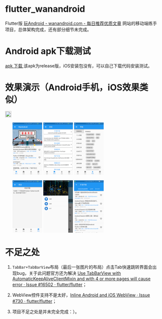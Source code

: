 # flutter_wanandroid
Flutter版 [玩Android \- wanandroid\.com \- 每日推荐优质文章](http://www.wanandroid.com/) 网站的移动端练手项目，总体架构完成，还有部分细节未完成。

# Android apk下载测试
[apk 下载](https://github.com/JakeyYe/flutter_wanandroid/blob/master/raw/app-release.apk),该apk为release版，iOS安装包没有，可以自己下载代码安装测试。

# 效果演示（Android手机，iOS效果类似）
<img src="https://github.com/JakeyYe/flutter_wanandroid/blob/master/raw/screenrecord.gif?raw=true" width="20%" height="20%">

<!--gif缩小比例width和比例之间不能有空格，而图片缩小比例就要空格，：（刚好相反）-->

<ul>
<img src="https://github.com/JakeyYe/flutter_wanandroid/blob/master/raw/Screenshot_1.png?raw=true" width = "20%" height = "20%" alt='首页'>
<img src="https://github.com/JakeyYe/flutter_wanandroid/blob/master/raw/Screenshot_2.png?raw=true" width = "20%" height = "20%" alt='体系'>
<img src="https://github.com/JakeyYe/flutter_wanandroid/blob/master/raw/Screenshot_3.png?raw=true" width = "20%" height = "20%" alt='导航'>
</ul>

<ul>
<img src="https://github.com/JakeyYe/flutter_wanandroid/blob/master/raw/Screenshot_4.png?raw=true" width = "20%" height = "20%" alt='项目'>
<img src="https://github.com/JakeyYe/flutter_wanandroid/blob/master/raw/Screenshot_5.png?raw=true" width = "20%" height = "20%" alt='侧边栏'>
<img src="https://github.com/JakeyYe/flutter_wanandroid/blob/master/raw/Screenshot_6.png?raw=true" width = "20%" height = "20%" alt='TabBar+TabBarView界面'>
</ul>


# 不足之处
1. `TabBar+TabBarView`布局（最后一张图片的布局）点击Tab快速跳转界面会出现bug，关于此问题官方还为解决 [Use TabBarView with AutomaticKeepAliveClientMixin and with 4 or more pages will cause error · Issue \#16502 · flutter/flutter](https://github.com/flutter/flutter/issues/16502)；

2. WebView控件支持不是太好，[Inline Android and iOS WebView · Issue \#730 · flutter/flutter](https://github.com/flutter/flutter/issues/730)；

3. 项目不足之处是并未完全完成：）。